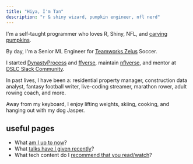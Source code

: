 ```yaml
---
title: "Hiya, I'm Tan"
description: "r & shiny wizard, pumpkin engineer, nfl nerd"
---
```


I'm a self-taught programmer who loves R, Shiny, NFL, and [carving pumpkins](/pumpkins). 

By day, I'm a Senior ML Engineer for [Teamworks Zelus](https://zelusanalytics.com) Soccer. 

I started [DynastyProcess](https://dynastyprocess.com) and [ffverse](https://ffverse.com), 
maintain [nflverse](https://github.com/nflverse), and mentor at [DSLC Slack Community](https://dslc.io). 

In past lives, I have been a: residential property manager, construction data 
analyst, fantasy football writer, live-coding streamer, marathon rower, adult 
rowing coach, and more.

Away from my keyboard, I enjoy lifting weights, skiing, cooking, and hanging 
out with my dog Jasper.

## useful pages

- What [am I up to now](/now)? 
- What [talks have I given recently](/talks)? 
- What tech content do I [recommend that you read/watch](/recs)? 
